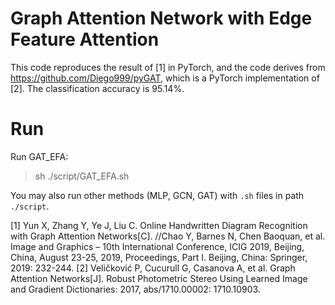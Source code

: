 Graph Attention Network with Edge Feature Attention
======================================================
This code reproduces the result of [1] in PyTorch, and the code derives from https://github.com/Diego999/pyGAT, which is a PyTorch implementation of [2]. The classification accuracy is 95.14%.

Run
==============
Run GAT_EFA:

> sh ./script/GAT_EFA.sh

You may also run other methods (MLP, GCN, GAT) with `.sh` files in path `./script`.

[1] Yun X, Zhang Y, Ye J, Liu C. Online Handwritten Diagram Recognition with Graph Attention Networks[C]. //Chao Y, Barnes N, Chen Baoquan, et al. Image and Graphics – 10th International Conference, ICIG 2019, Beijing, China, August 23-25, 2019, Proceedings, Part I. Beijing, China: Springer, 2019: 232-244.
[2] Veličković P, Cucurull G, Casanova A, et al. Graph Attention Networks[J]. Robust Photometric Stereo Using Learned Image and Gradient Dictionaries: 2017, abs/1710.00002: 1710.10903.